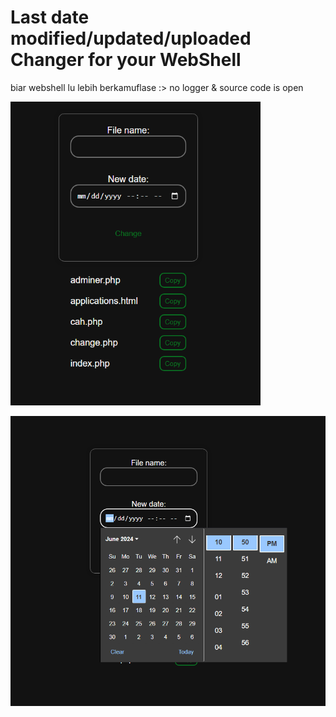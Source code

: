 # Last date modified/updated/uploaded Changer for your WebShell


biar webshell lu lebih berkamuflase :>
no logger & source code is open


<img src="https://raw.githubusercontent.com/pwnsauce403/date-changer/main/Screenshot%20(39).png?raw=true" alt="alt text" width="400"/>


![alt text](https://raw.githubusercontent.com/pwnsauce403/date-changer/main/Screenshot%20(40).png?raw=true)
